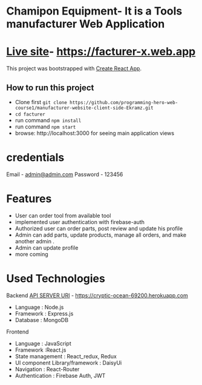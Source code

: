# Chamipon Equipment- It is a Tools manufacturer Web Application

# [Live site](https://facturer-x.web.app/)- https://facturer-x.web.app

This project was bootstrapped with [Create React App](https://github.com/facebook/create-react-app).

## How to run this project

- Clone first `git clone https://github.com/programming-hero-web-course1/manufacturer-website-client-side-Ekramz.git `
- `cd facturer`
- run command `npm install`
- run command `npm start`
- browse: http://localhost:3000 for seeing main application views


# credentials

 Email - admin@admin.com
 Password - 123456 

# Features

- User can order tool from available tool
- implemented user authentication with firebase-auth
- Authorized user can order parts, post review and update his profile 
- Admin can add parts, update products, manage all orders, and make another admin .
- Admin can update profile
- more coming

# Used Technologies

Backend [API SERVER URI]( https://cryptic-ocean-69200.herokuapp.com ) - https://cryptic-ocean-69200.herokuapp.com

- Language : Node.js
- Framework : Express.js
- Database : MongoDB

Frontend

- Language : JavaScript
- Framework :React.js
- State management : React_redux, Redux
- UI component Library/framework : DaisyUi
- Navigation : React-Router
- Authentication : Firebase Auth, JWT